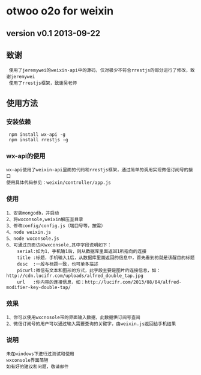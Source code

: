otwoo o2o for weixin
=====
version v0.1 2013-09-22
------
致谢
------
     使用了jeremywei的weixin-api中的源码，仅对极少不符合rrestjs的部分进行了修改，致谢jeremywei
     使用了rrestjs框架，致谢吴老师
使用方法
------
### 安装依赖
     npm install wx-api -g
     npm install rrestjs -g
### wx-api的使用
    wx-api使用了weixin-api里面的代码和rrestjs框架，通过简单的调用实现微信订阅号的接口
    使用具体代码参见：weixin/controller/app.js
### 使用
    1、安装mongodb，并启动
    2、将wxconsole,weixin解压至目录
    3、修改config/config.js（端口号等，按需）
    4、node weixin.js
    5、node wxconsole.js
    6、可通过页面访问wxconsole,其中字段说明如下：
        serial:如为1，手机输1后，则从数据库里面返回1所指向的连接
        title :标题，手机输入1后，从数据库里面返回的信息中，首先看到的就是该醒目的标题
        desc  :一般与标题一致，也可单多描述
        picurl:微信有文本和图形的方式，此字段主要是图片的连接信息，如：http://cdn.lucifr.com/uploads/alfred_double_tap.jpg
        url   :你内容的连接信息，如：http://lucifr.com/2013/08/04/alfred-modifier-key-double-tap/
### 效果
    1、你可以使用wxcnosole带的界面输入数据，此数据供订阅号查阅
    2、微信订阅号的用户可以通过输入需要查询的关键字，由weixin.js返回给手机结果
### 说明
    未在windows下进行过测试和使用
    wxconsole界面简陋
    如有好的建议和问题，敬请邮件
